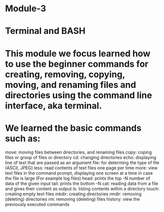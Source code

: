 # Module-3
# Terminal and BASH

# This module we focus learned how to use the beginner commands for creating, removing, copying, moving, and renaming files and directories using the command line interface, aka terminal. 
# We learned the basic commands such as:
  move: moving files between directories, and renaming files
  copy: coping files or group of files or directory
  cd: changing directories
  echo: displaying line of text that are passed as an argument
  file: for determing the type of file (ASCII, JPEG)
  less: read contents of text files one page per time 
  more: view text files in the command prompt, displaying one screen at a time in case the file is large (For example log files)
  head: prints the top -N number of data of the given input
  tail: prints the bottom -N 
  cat: reading data from a file and gives their content as output 
  ls: listing contents within a directory
  touch: creating empty text files
  mkdir: creating directories
  rmdir: removing (deleting) directories
  rm: removing (deleting) files
  history: view the previously executed commands
